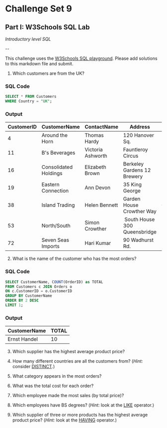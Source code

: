 # Challenge Set 9
## Part I: W3Schools SQL Lab 

*Introductory level SQL*

--

This challenge uses the [W3Schools SQL playground](http://www.w3schools.com/sql/trysql.asp?filename=trysql_select_all). Please add solutions to this markdown file and submit.

1. Which customers are from the UK?

### SQL Code

```sql
SELECT * FROM Customers
WHERE Country = "UK";
``` 
### Output

CustomerID	| CustomerName | ContactName | Address	| City |	PostalCode	| Country
----------  | ------------ | ----------- | -------- | ---- | ------------ | -------
4	 | Around the Horn	| Thomas Hardy |	120 Hanover Sq. |	London	| WA1 1DP |	UK
11 |	B's Beverages	| Victoria Ashworth |	Fauntleroy Circus |	London |	EC2 5NT |	UK
16 |	Consolidated Holdings |	Elizabeth Brown |	Berkeley Gardens 12 Brewery	| London |	WX1 6LT |	UK
19 |	Eastern Connection	| Ann Devon |	35 King George | London |	WX3 6FW	| UK
38 | 	Island Trading	| Helen Bennett	| Garden House Crowther Way |	Cowes	| PO31 7PJ |	UK
53 | North/South | Simon Crowther	| South House 300 Queensbridge | London |	SW7 1RZ |	UK
72 |	Seven Seas Imports |	Hari Kumar |	90 Wadhurst Rd. |	London |	OX15 4NB |	UK


2. What is the name of the customer who has the most orders?

### SQL Code

```sql
SELECT CustomerName, COUNT(OrderID) as TOTAL
FROM Customers c JOIN Orders o
ON c.CustomerID = o.CustomerID
GROUP BY CustomerName
ORDER BY 2 DESC 
LIMIT 1;
``` 
### Output

CustomerName | 	TOTAL
------------ | -------------
Ernst Handel | 	10

3. Which supplier has the highest average product price?

4. How many different countries are all the customers from? (*Hint:* consider [DISTINCT](http://www.w3schools.com/sql/sql_distinct.asp).)

5. What category appears in the most orders?

6. What was the total cost for each order?

7. Which employee made the most sales (by total price)?

8. Which employees have BS degrees? (*Hint:* look at the [LIKE](http://www.w3schools.com/sql/sql_like.asp) operator.)

9. Which supplier of three or more products has the highest average product price? (*Hint:* look at the [HAVING](http://www.w3schools.com/sql/sql_having.asp) operator.)
